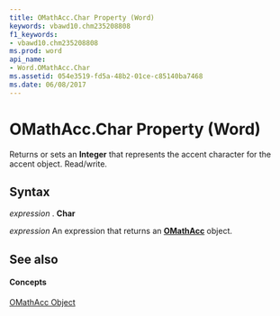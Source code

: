 ```yaml
---
title: OMathAcc.Char Property (Word)
keywords: vbawd10.chm235208808
f1_keywords:
- vbawd10.chm235208808
ms.prod: word
api_name:
- Word.OMathAcc.Char
ms.assetid: 054e3519-fd5a-48b2-01ce-c85140ba7468
ms.date: 06/08/2017
---
```



# OMathAcc.Char Property (Word)

Returns or sets an **Integer** that represents the accent character for the accent object. Read/write.


## Syntax

 _expression_ . **Char**

 _expression_ An expression that returns an **[OMathAcc](omathacc-object-word.md)** object.


## See also


#### Concepts


[OMathAcc Object](omathacc-object-word.md)

